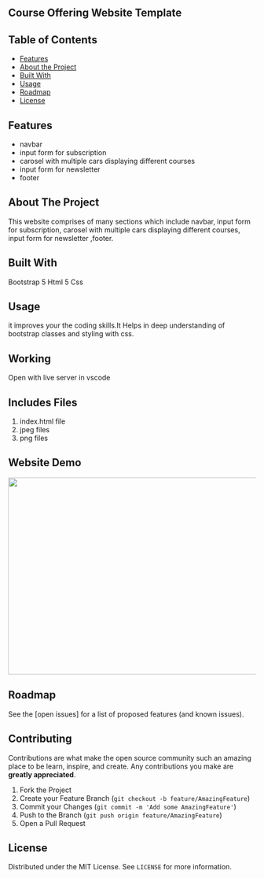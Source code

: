 
## Course Offering Website Template



<!-- TABLE OF CONTENTS -->
## Table of Contents

* [Features](#features)
* [About the Project](#abouttheproject)
* [Built With](#builtwith)
* [Usage](#usage)
* [Roadmap](#roadmap)
* [License](#license)




## Features

-   navbar
-   input form for subscription
-   carosel with multiple cars displaying different courses
-   input form for newsletter
-   footer
    

<!-- ABOUT THE PROJECT -->
## About The Project

  This website comprises of many sections which include navbar, input form for subscription, carosel with multiple cars displaying different courses,     input form for newsletter ,footer.





       





## Built With
 
   Bootstrap 5
   Html 5
   Css


<!-- GETTING STARTED -->

## Usage

it improves your the coding skills.It Helps in deep understanding of bootstrap classes and styling with css.

## Working 

  Open with live server in vscode


## Includes Files
1. index.html file
2. jpeg files
3. png files


## Website Demo

<p align="center">
  <img width="800" height="400" src="https://github.com/Jawaria9/course_offering_website_template/blob/main/course_offering_website_vedio.gif">
</p>


<!-- ROADMAP -->
## Roadmap
See the [open issues] for a list of proposed features (and known issues).

<!-- CONTRIBUTING -->
## Contributing

Contributions are what make the open source community such an amazing place to be learn, inspire, and create. Any contributions you make are **greatly appreciated**.

1. Fork the Project
2. Create your Feature Branch (`git checkout -b feature/AmazingFeature`)
3. Commit your Changes (`git commit -m 'Add some AmazingFeature'`)
4. Push to the Branch (`git push origin feature/AmazingFeature`)
5. Open a Pull Request

<!-- LICENSE -->
## License
Distributed under the MIT License. See `LICENSE` for more information.




